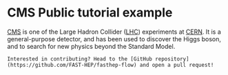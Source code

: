 # CMS Public tutorial example

[CMS](https://cms.cern/) is one of the Large Hadron Collider
([LHC](https://home.cern/science/accelerators/large-hadron-collider))
experiments at [CERN](https://home.cern/). It is a general-purpose detector, and
has been used to discover the Higgs boson, and to search for new physics beyond
the Standard Model.

```{note}
Interested in contributing? Head to the [GitHub repository](https://github.com/FAST-HEP/fasthep-flow) and open a pull request!
```
